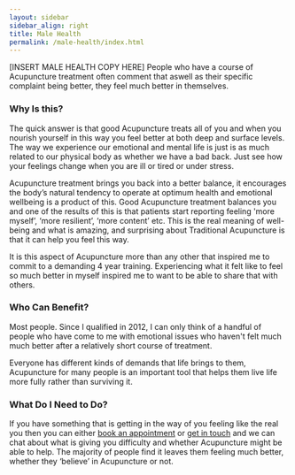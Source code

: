 ```yaml
---
layout: sidebar
sidebar_align: right
title: Male Health
permalink: /male-health/index.html
---
```



[INSERT MALE HEALTH COPY HERE]
People who have a course of Acupuncture treatment  often comment that aswell as their specific complaint being better, they feel much better in themselves.

### Why Is this?
The quick answer is that good Acupuncture treats all of you and when you nourish yourself in this way you feel better at both deep and surface levels. The way we experience our emotional and mental life is just is as much related to our physical body as whether we have a bad back. Just see how your feelings change when you are ill or tired or under stress.

Acupuncture treatment brings you back into a better balance, it encourages the body’s natural tendency to operate at optimum health and emotional wellbeing is a product of this. Good Acupuncture treatment balances you and one of the results of this is that patients start reporting feeling 'more myself’, ‘more resilient’, ‘more content’ etc. This is the real meaning of well-being and what is amazing, and surprising about Traditional Acupuncture is that it can help you feel this way.

It is this aspect of Acupuncture more than any other that inspired me to commit to a demanding 4 year training.  Experiencing what it felt like to feel so much better in myself inspired me to want to be able to share that with others.


### Who Can Benefit?
Most people. Since I qualified in 2012, I can only think of a handful of people who have come to me with emotional issues who haven't felt much much better after a relatively short course of treatment.

Everyone has different kinds of demands that life brings to them, Acupuncture for many people is an important tool that helps them live life more fully rather than surviving it.

### What Do I Need to Do?
If you have something that is getting in the way of you feeling like the real you then you can either [book an appointment](/how-to-book.html) or [get in touch](#contact-trigger) and we can chat about what is giving you difficulty and whether Acupuncture might be able to help. The majority of people find it leaves them feeling much better, whether they ‘believe’ in Acupuncture or not.